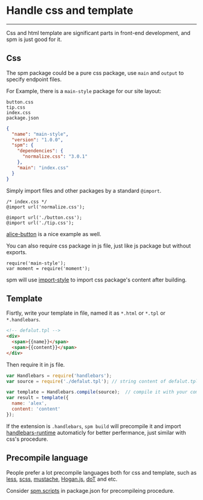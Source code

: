 # Handle css and template

---

Css and html template are significant parts in front-end development, and spm is just good for it.

## Css

The spm package could be a pure css package, use `main` and `output` to specify endpoint files.

For Example, there is a `main-style` package for our site layout:

```
button.css
tip.css
index.css
package.json
```

```json
{
  "name": "main-style",
  "version": "1.0.0",
  "spm": {
    "dependencies": {
      "normalize.css": "3.0.1"
    },
    "main": "index.css"
  }
}
```

Simply import files and other packages  by a standard `@import`.

```
/* index.css */
@import url('normalize.css');

@import url('./button.css');
@import url('./tip.css');
```

[alice-button](https://github.com/aliceui/button) is a nice example as well.

You can also require css package in js file, just like js package but without exports.

```
require('main-style');
var moment = require('moment');
```

spm will use [import-style](http://spmjs.io/package/import-style) to import css package's content after building.


## Template

Fisrtly, write your template in file, named it as `*.html` or `*.tpl` or `*.handlebars`.

```html
<!-- defalut.tpl -->
<div>
  <span>{{name}}</span>
  <span>{{content}}</span>
</div>
```

Then require it in js file.

```js
var Handlebars = require('handlebars');
var source = require('./defalut.tpl'); // string content of defalut.tpl

var template = Handlebars.compile(source);  // compile it with your compiler
var result = template({
  name: 'alex',
  content: 'content'
});
```

If the extension is `.handlebars`, `spm build` will precompile it and import [handlebars-runtime](http://spmjs.io/package/handlebars-runtime) automaticly for better perfermance, just similar with css's procedure.


## Precompile language

People prefer a lot precompile languages both for css and template, such as [less](http://lesscss.org/), [scss](http://sass-lang.com/), [mustache](https://github.com/janl/mustache.js), [Hogan.js](https://github.com/twitter/hogan.js), [doT](https://github.com/olado/doT) and etc.

Consider [spm.scripts](/documentation/package.json#fields) in package.json for precompileing procedure.
